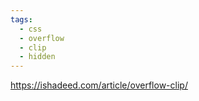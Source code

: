 ```yaml
---
tags:
  - css
  - overflow
  - clip
  - hidden
---
```

https://ishadeed.com/article/overflow-clip/

